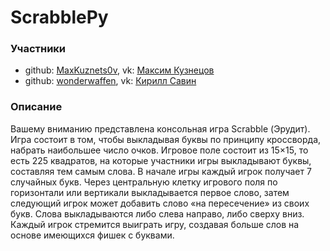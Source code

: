 # ScrabblePy

### Участники
  * github: [MaxKuznets0v](https://github.com/MaxKuznets0v), vk: [Максим Кузнецов](https://vk.com/maximkuz)
  * github: [wonderwaffen](https://github.com/wonderwaffen), vk: [Кирилл Савин](https://vk.com/id205977856)
  
### Описание
Вашему вниманию представлена консольная игра Scrabble (Эрудит). Игра состоит в том, чтобы выкладывая буквы по принципу кроссворда, набрать наибольшее число очков. Игровое поле состоит из 15×15, то есть 225 квадратов, на которые участники игры выкладывают буквы, составляя тем самым слова. В начале игры каждый игрок получает 7 случайных букв. Через центральную клетку игрового поля по горизонтали или вертикали выкладывается первое слово, затем следующий игрок может добавить слово «на пересечение» из своих букв. Слова выкладываются либо слева направо, либо сверху вниз. Каждый игрок стремится выиграть игру, создавая больше слов на основе имеющихся фишек с буквами.
